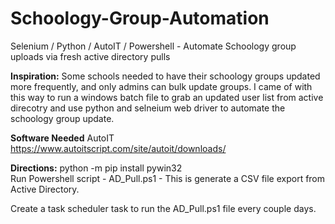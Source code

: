 # Schoology-Group-Automation
Selenium / Python / AutoIT / Powershell - Automate Schoology group uploads via fresh active directory pulls

**Inspiration:** Some schools needed to have their schoology groups updated more frequently, and only admins can bulk update groups. I came of with this way to run a windows batch file to grab an updated user list from active direcotry and use python and selneium web driver to automate the schoology group update.

**Software Needed**
AutoIT
https://www.autoitscript.com/site/autoit/downloads/

**Directions:**
python -m pip install pywin32
<br>
Run Powershell script - AD_Pull.ps1 - This is generate a CSV file export from Active Directory.

Create a task scheduler task to run the AD_Pull.ps1 file every couple days. 


